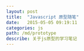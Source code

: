 ```yaml
---
layout: post
title:  "Javascript 原型随笔"
date:   2015-05-05 09:19:11
categories: js
path: /md/prototype
describe: 关于js原型的学习笔记
---
```


